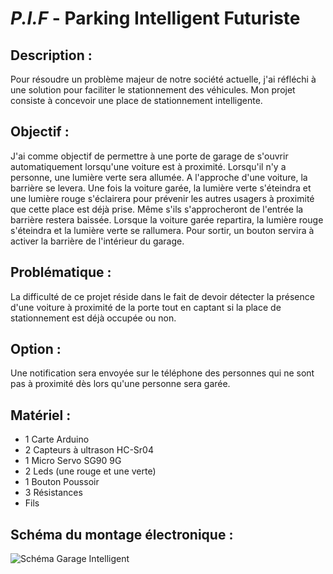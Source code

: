 # *P.I.F* - Parking Intelligent Futuriste

## Description :

Pour résoudre un problème majeur de notre société actuelle, j'ai réfléchi à une solution pour faciliter le stationnement des véhicules.
Mon projet consiste à concevoir une place de stationnement intelligente.

## Objectif :

J'ai comme objectif de permettre à une porte de garage de s'ouvrir automatiquement lorsqu'une voiture est à proximité. Lorsqu'il n'y a personne, une lumière verte sera allumée. A l'approche d'une voiture, la barrière se levera. Une fois la voiture garée, la lumière verte s'éteindra et une lumière rouge s'éclairera pour prévenir les autres usagers à proximité que cette place est déjà prise. Même s'ils s'approcheront de l'entrée la barrière restera baissée. Lorsque la voiture garée repartira, la lumière rouge s'éteindra et la lumière verte se rallumera. Pour sortir, un bouton servira à activer la barrière de l'intérieur du garage.

## Problématique :

La difficulté de ce projet réside dans le fait de devoir détecter la présence d'une voiture à proximité de la porte tout en captant si la place de stationnement est déjà occupée ou non.

## Option :

Une notification sera envoyée sur le téléphone des personnes qui ne sont pas à proximité dès lors qu'une personne sera garée.

## Matériel :

- 1 Carte Arduino
- 2 Capteurs à ultrason HC-Sr04
- 1 Micro Servo SG90 9G
- 2 Leds (une rouge et une verte)
- 1 Bouton Poussoir
- 3 Résistances
- Fils

## Schéma du montage électronique :

![Schéma Garage Intelligent](https://github.com/Silena13/Parking-Intelligent/assets/130862701/30c80a31-a4e5-4fee-913e-75e5ddbd33f3)

